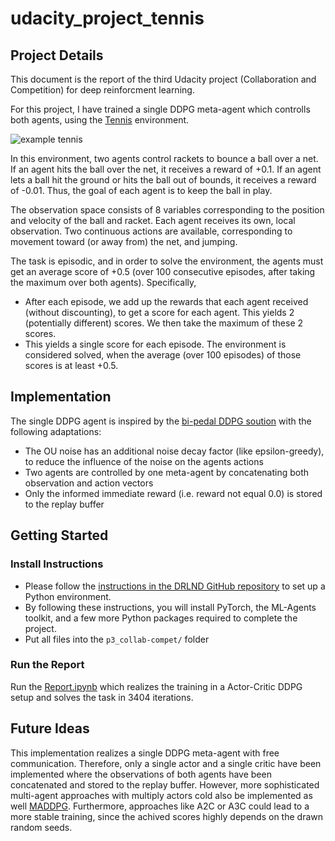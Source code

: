 [//]: # (Image References)

[image1]: https://user-images.githubusercontent.com/10624937/42135623-e770e354-7d12-11e8-998d-29fc74429ca2.gif "Trained Agent"

# udacity_project_tennis

## Project Details

This document is the report of the third Udacity project (Collaboration and Competition) for deep reinforcment learning. 

For this project, I have trained a single DDPG meta-agent which controlls both agents, using the [Tennis](https://github.com/Unity-Technologies/ml-agents/blob/e82450ab8304093871fd19b876a0f819d390e79d/docs/Learning-Environment-Examples.md#tennis) environment.

![example tennis][image1]

In this environment, two agents control rackets to bounce a ball over a net.
If an agent hits the ball over the net, it receives a reward of +0.1.
If an agent lets a ball hit the ground or hits the ball out of bounds, it receives a reward of -0.01.
Thus, the goal of each agent is to keep the ball in play.

The observation space consists of 8 variables corresponding to the position and velocity of the ball and racket.
Each agent receives its own, local observation.
Two continuous actions are available, corresponding to movement toward (or away from) the net, and jumping.

The task is episodic, and in order to solve the environment, the agents must get an average score of +0.5 (over 100 consecutive episodes, after taking the maximum over both agents).
Specifically,

* After each episode, we add up the rewards that each agent received (without discounting), to get a score for each agent. This yields 2 (potentially different) scores. We then take the maximum of these 2 scores.
* This yields a single score for each episode.
The environment is considered solved, when the average (over 100 episodes) of those scores is at least +0.5.

## Implementation

The single DDPG agent is inspired by the [bi-pedal DDPG soution](https://github.com/udacity/deep-reinforcement-learning/blob/master/ddpg-bipedal/ddpg_agent.py) with the following adaptations:

* The OU noise has an additional noise decay factor (like epsilon-greedy), to reduce the influence of the noise on the agents actions
* Two agents are controlled by one meta-agent by concatenating both observation and action vectors
* Only the informed immediate reward (i.e. reward not equal 0.0) is stored to the replay buffer

## Getting Started

### Install Instructions

* Please follow the [instructions in the DRLND GitHub repository](https://github.com/udacity/deep-reinforcement-learning#dependencies) to set up a Python environment.
* By following these instructions, you will install PyTorch, the ML-Agents toolkit, and a few more Python packages required to complete the project.
* Put all files into the `p3_collab-compet/` folder

### Run the Report

Run the [Report.ipynb](Report.ipynb) which realizes the training in a Actor-Critic DDPG setup and solves the task in 3404 iterations.


## Future Ideas

This implementation realizes a single DDPG meta-agent with free communication.
Therefore, only a single actor and a single critic have been implemented where the observations of both agents have been concatenated and stored to the replay buffer.
However, more sophisticated multi-agent approaches with multiply actors cold also be implemented as well [MADDPG](https://github.com/openai/maddpg).
Furthermore, approaches like A2C or A3C could lead to a more stable training, since the achived scores highly depends on the drawn random seeds.
